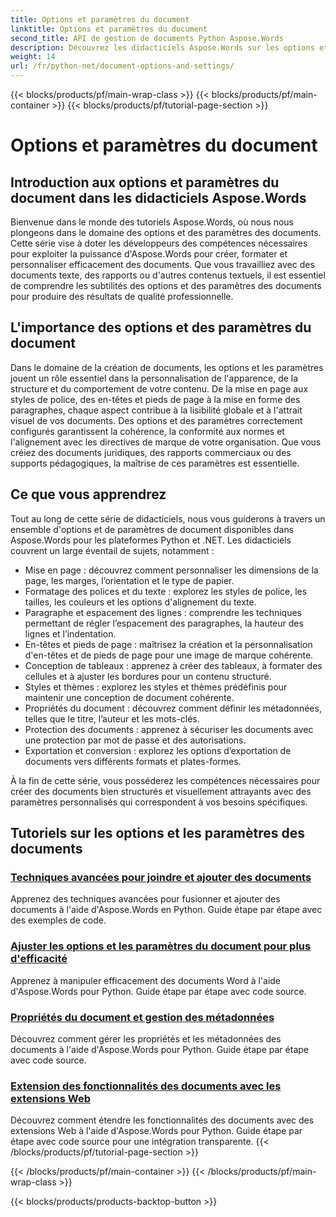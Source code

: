 ```yaml
---
title: Options et paramètres du document
linktitle: Options et paramètres du document
second_title: API de gestion de documents Python Aspose.Words
description: Découvrez les didacticiels Aspose.Words sur les options et paramètres de document en Python et .NET. Apprenez à optimiser la création et la mise en forme de documents à l'aide de conseils étape par étape et d'exemples de code source.
weight: 14
url: /fr/python-net/document-options-and-settings/
---
```


{{< blocks/products/pf/main-wrap-class >}}
{{< blocks/products/pf/main-container >}}
{{< blocks/products/pf/tutorial-page-section >}}

# Options et paramètres du document


## Introduction aux options et paramètres du document dans les didacticiels Aspose.Words

Bienvenue dans le monde des tutoriels Aspose.Words, où nous nous plongeons dans le domaine des options et des paramètres des documents. Cette série vise à doter les développeurs des compétences nécessaires pour exploiter la puissance d'Aspose.Words pour créer, formater et personnaliser efficacement des documents. Que vous travailliez avec des documents texte, des rapports ou d'autres contenus textuels, il est essentiel de comprendre les subtilités des options et des paramètres des documents pour produire des résultats de qualité professionnelle.

## L'importance des options et des paramètres du document

Dans le domaine de la création de documents, les options et les paramètres jouent un rôle essentiel dans la personnalisation de l'apparence, de la structure et du comportement de votre contenu. De la mise en page aux styles de police, des en-têtes et pieds de page à la mise en forme des paragraphes, chaque aspect contribue à la lisibilité globale et à l'attrait visuel de vos documents. Des options et des paramètres correctement configurés garantissent la cohérence, la conformité aux normes et l'alignement avec les directives de marque de votre organisation. Que vous créiez des documents juridiques, des rapports commerciaux ou des supports pédagogiques, la maîtrise de ces paramètres est essentielle.

## Ce que vous apprendrez

Tout au long de cette série de didacticiels, nous vous guiderons à travers un ensemble d'options et de paramètres de document disponibles dans Aspose.Words pour les plateformes Python et .NET. Les didacticiels couvrent un large éventail de sujets, notamment :

- Mise en page : découvrez comment personnaliser les dimensions de la page, les marges, l’orientation et le type de papier.
- Formatage des polices et du texte : explorez les styles de police, les tailles, les couleurs et les options d'alignement du texte.
- Paragraphe et espacement des lignes : comprendre les techniques permettant de régler l’espacement des paragraphes, la hauteur des lignes et l’indentation.
- En-têtes et pieds de page : maîtrisez la création et la personnalisation d'en-têtes et de pieds de page pour une image de marque cohérente.
- Conception de tableaux : apprenez à créer des tableaux, à formater des cellules et à ajuster les bordures pour un contenu structuré.
- Styles et thèmes : explorez les styles et thèmes prédéfinis pour maintenir une conception de document cohérente.
- Propriétés du document : découvrez comment définir les métadonnées, telles que le titre, l’auteur et les mots-clés.
- Protection des documents : apprenez à sécuriser les documents avec une protection par mot de passe et des autorisations.
- Exportation et conversion : explorez les options d’exportation de documents vers différents formats et plates-formes.

À la fin de cette série, vous posséderez les compétences nécessaires pour créer des documents bien structurés et visuellement attrayants avec des paramètres personnalisés qui correspondent à vos besoins spécifiques.

## Tutoriels sur les options et les paramètres des documents
### [Techniques avancées pour joindre et ajouter des documents](./join-append-documents/)
Apprenez des techniques avancées pour fusionner et ajouter des documents à l'aide d'Aspose.Words en Python. Guide étape par étape avec des exemples de code.
### [Ajuster les options et les paramètres du document pour plus d'efficacité](./manage-document-options-settings/)
Apprenez à manipuler efficacement des documents Word à l'aide d'Aspose.Words pour Python. Guide étape par étape avec code source.
### [Propriétés du document et gestion des métadonnées](./document-properties-metadata/)
Découvrez comment gérer les propriétés et les métadonnées des documents à l'aide d'Aspose.Words pour Python. Guide étape par étape avec code source.
### [Extension des fonctionnalités des documents avec les extensions Web](./document-functionality-web-extensions/)
Découvrez comment étendre les fonctionnalités des documents avec des extensions Web à l'aide d'Aspose.Words pour Python. Guide étape par étape avec code source pour une intégration transparente.
{{< /blocks/products/pf/tutorial-page-section >}}

{{< /blocks/products/pf/main-container >}}
{{< /blocks/products/pf/main-wrap-class >}}

{{< blocks/products/products-backtop-button >}}

